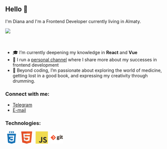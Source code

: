 ## Hello 🤍

I'm Diana and I'm a Frontend Developer currently living in Almaty. 

<div id="header" align="start">
  <img src="https://99px.ru/sstorage/86/2017/04/12804170916056557.gif" width="400"/>
</div>
<br><br>

- 🎓 I’m currently deepening my knowledge in **React** and **Vue**
- 📖 I run a <a href="https://t.me/kamdiamore" target="_blank">personal channel</a> where I share more about my successes in frontend development
- 💬 Beyond coding, I’m passionate about exploring the world of medicine, getting lost in a good book, and expressing my creativity through drumming.


### Connect with me:
- <a href="https://t.me/kamikodi" target="_blank">Telegram</a>
- <a href="kamikoana@gmail.com" target="_blank">E-mail</a>

### Technologies:
<div>
  <img src="https://github.com/devicons/devicon/blob/master/icons/css3/css3-plain-wordmark.svg"  title="CSS3" alt="CSS3" width="40" height="40"/>&nbsp;
  <img src="https://github.com/devicons/devicon/blob/master/icons/html5/html5-original.svg" title="HTML5" alt="HTML5" width="40" height="40"/>&nbsp;
  <img src="https://github.com/devicons/devicon/blob/master/icons/javascript/javascript-original.svg" title="JavaScript" alt="JavaScript" width="40" height="40"/>&nbsp;
  <img src="https://github.com/devicons/devicon/blob/master/icons/git/git-original-wordmark.svg" title="Git" alt="Git" width="40" height="40"/>
</div> 
